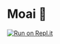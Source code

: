 # Moai 🗿
[![Run on Repl.it](https://repl.it/badge/github/FeniXb3/Moai)](https://repl.it/github/FeniXb3/Moai)
